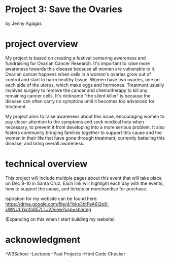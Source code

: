 # Project 3: Save the Ovaries 
by Jenny Agagas

# project overview
My project is based on creating a festival centering awereness and fundraising for Ovarian Cancer Research. It's important to raise more awareness towards this disease because all women
are vulnerable to it. Ovarian cancer happens when cells in a woman's ovaries grow out of control and start to harm healthy tissue. Women have two ovaries, one on each side of the uterus, which make eggs and hormones. Treatment usually involves surgery to remove the cancer and chemotherapy to kill any remaining cancer cells. It's nickname "the silent killer" is because the disease can often carry no symptons until it becomes too advanced for treatment. 

My project aims to raise awareness about this issue, encouraging women to pay closer attention to the symptoms and seek medical help when necessary, to prevent it from developing into a more serious problem. It also fosters community bringing families together to support this cause and the women in their life that have gone through treatment, currently batteling this disease, and bring overall awareness. 

# technical overview

This project will include multiple pages about this event that will take place on Dec 8-10 in Santa Cruz. Each link will highlight each day with the events, how to support the cause, and tickets or merchandise for purchase. 

Ispiration for my website can be found here: https://drive.google.com/file/d/1xks3btFeA6I2p8-xWNULYsnfn857LLJ2/view?usp=sharing

(Expanding on this when I start building my website)


# acknowledgment

-W3School 
-Lectures
-Past Projects 
-Html Code Checker